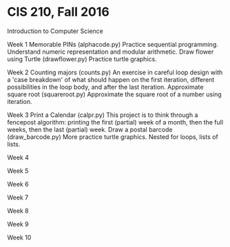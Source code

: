 # CIS 210, Fall 2016
Introduction to Computer Science

Week 1
  Memorable PINs (alphacode.py) Practice sequential programming. Understand numeric representation and modular arithmetic.
  Draw flower using Turtle (drawflower.py) Practice turtle graphics.
  
 Week 2
  Counting majors (counts.py) An exercise in careful loop design with a 'case breakdown' of what should happen on the first iteration,        different possibilities in the loop body, and after the last iteration.
  Approximate square root (squareroot.py) Approximate the square root of a number using iteration.
 
 Week 3
  Print a Calendar (calpr.py) This project is to think through a fencepost algorithm: printing the first (partial) week of a month, then the full weeks, then the last (partial) week.
  Draw a postal barcode (draw_barcode.py) More practice turtle graphics. Nested for loops, lists of lists.
 
 Week 4
 
 Week 5
 
 Week 6
 
 Week 7
 
 Week 8
 
 Week 9
 
 Week 10
